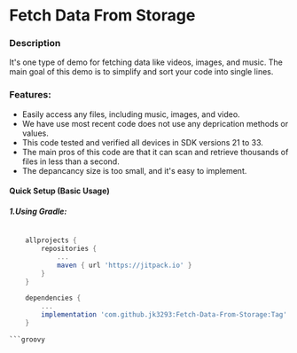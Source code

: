 # Fetch Data From Storage

### Description

It's one type of demo for fetching data like videos, images, and music. The main goal of this demo is to simplify and sort your code into single lines.

### Features:

* Easily access any files, including music, images, and video.
* We have use most recent code does not use any deprication methods or values.
* This code tested and verified all devices in SDK versions 21 to 33.
* The main pros of this code are that it can scan and retrieve thousands of files in less than a second.
* The depancancy size is too small, and it's easy to implement.

#### Quick Setup (Basic Usage)
##### 1.Using Gradle:

```groovy

	allprojects {
		repositories {
			...
			maven { url 'https://jitpack.io' }
		}
	}
	
	dependencies {
		...
	    implementation 'com.github.jk3293:Fetch-Data-From-Storage:Tag'
	}
	
```groovy


